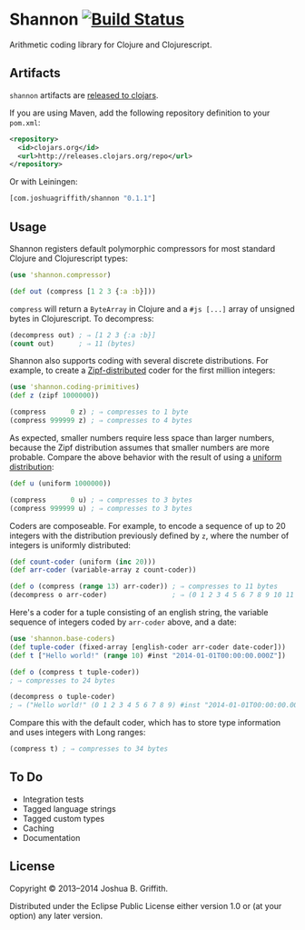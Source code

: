 # Shannon [![Build Status](https://travis-ci.org/hadronzoo/shannon.png?branch=master)](https://travis-ci.org/hadronzoo/shannon)

Arithmetic coding library for Clojure and Clojurescript.

## Artifacts

`shannon` artifacts are
[released to clojars](https://clojars.org/com.joshuagriffith/shannon).

If you are using Maven, add the following repository definition to
your `pom.xml`:

```xml
<repository>
  <id>clojars.org</id>
  <url>http://releases.clojars.org/repo</url>
</repository>
```

Or with Leiningen:

```clj
[com.joshuagriffith/shannon "0.1.1"]
```

## Usage

Shannon registers default polymorphic compressors for most standard
Clojure and Clojurescript types:

```clj
(use 'shannon.compressor)

(def out (compress [1 2 3 {:a :b}]))
```

`compress` will return a `ByteArray` in Clojure and a `#js [...]`
array of unsigned bytes in Clojurescript. To decompress:

```clj
(decompress out) ; ⇒ [1 2 3 {:a :b}]
(count out)      ; ⇒ 11 (bytes)
```

Shannon also supports coding with several discrete distributions. For
example, to create a
[Zipf-distributed](http://en.wikipedia.org/wiki/Zipf's_law) coder for
the first million integers:

```clj
(use 'shannon.coding-primitives)
(def z (zipf 1000000))

(compress      0 z) ; ⇒ compresses to 1 byte
(compress 999999 z) ; ⇒ compresses to 4 bytes
```

As expected, smaller numbers require less space than larger numbers,
because the Zipf distribution assumes that smaller numbers are more
probable. Compare the above behavior with the result of using a
[uniform distribution](http://en.wikipedia.org/wiki/Uniform_distribution_%28discrete%29):

```clj
(def u (uniform 1000000))

(compress      0 u) ; ⇒ compresses to 3 bytes
(compress 999999 u) ; ⇒ compresses to 3 bytes
```

Coders are composeable. For example, to encode a sequence of up to 20
integers with the distribution previously defined by `z`, where the
number of integers is uniformly distributed:

```clj
(def count-coder (uniform (inc 20)))
(def arr-coder (variable-array z count-coder))

(def o (compress (range 13) arr-coder)) ; ⇒ compresses to 11 bytes
(decompress o arr-coder)                ; ⇒ (0 1 2 3 4 5 6 7 8 9 10 11 12)
```

Here's a coder for a tuple consisting of an english string, the
variable sequence of integers coded by `arr-coder` above, and a date:

```clj
(use 'shannon.base-coders)
(def tuple-coder (fixed-array [english-coder arr-coder date-coder]))
(def t ["Hello world!" (range 10) #inst "2014-01-01T00:00:00.000Z"])

(def o (compress t tuple-coder))
; ⇒ compresses to 24 bytes

(decompress o tuple-coder)
; ⇒ ("Hello world!" (0 1 2 3 4 5 6 7 8 9) #inst "2014-01-01T00:00:00.000-00:00")
```

Compare this with the default coder, which has to store type
information and uses integers with Long ranges:

```clj
(compress t) ; ⇒ compresses to 34 bytes
```

## To Do

- Integration tests
- Tagged language strings
- Tagged custom types
- Caching
- Documentation

## License

Copyright © 2013–2014 Joshua B. Griffith.

Distributed under the Eclipse Public License either version 1.0 or (at
your option) any later version.

